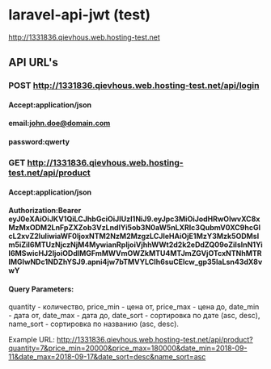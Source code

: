 # laravel-api-jwt (test)
http://1331836.qievhous.web.hosting-test.net

## API URL's

### POST http://1331836.qievhous.web.hosting-test.net/api/login
#### Accept:application/json

#### email:john.doe@domain.com
#### password:qwerty


### GET http://1331836.qievhous.web.hosting-test.net/api/product
#### Accept:application/json

#### Authorization:Bearer eyJ0eXAiOiJKV1QiLCJhbGciOiJIUzI1NiJ9.eyJpc3MiOiJodHRwOlwvXC8xMzMxODM2LnFpZXZob3VzLndlYi5ob3N0aW5nLXRlc3QubmV0XC9hcGlcL2xvZ2luIiwiaWF0IjoxNTM2NzM2MzgzLCJleHAiOjE1MzY3Mzk5ODMsIm5iZiI6MTUzNjczNjM4MywianRpIjoiVjhhWWt2d2k2eDdZQ09oZiIsInN1YiI6MSwicHJ2IjoiODdlMGFmMWVmOWZkMTU4MTJmZGVjOTcxNTNhMTRlMGIwNDc1NDZhYSJ9.apni4jw7bTMVYLCIh6suCElcw_gp35laLsn43dX8vwY

#### Query Parameters:

quantity - количество,
price_min - цена от,
price_max - цена до,
date_min - дата от,
date_max - дата до,
date_sort - сортировка по дате (asc, desc),
name_sort - сортировка по названию (asc, desc).

Example URL: http://1331836.qievhous.web.hosting-test.net/api/product?quantity=7&price_min=20000&price_max=180000&date_min=2018-09-11&date_max=2018-09-17&date_sort=desc&name_sort=asc
